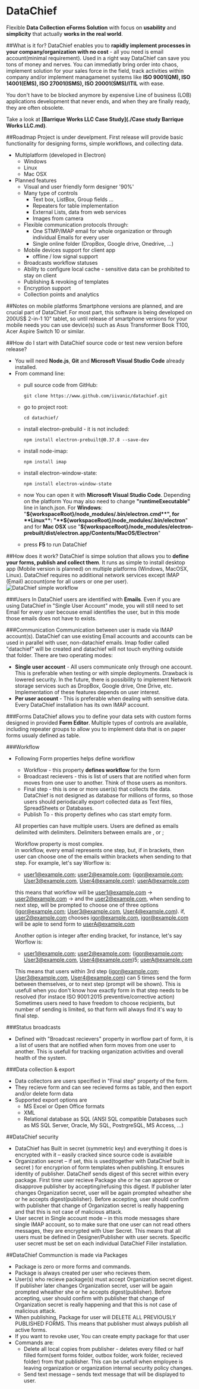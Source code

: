 # DataChief
Flexible **Data Collection eForms Solution** with focus on **usability** and **simplicity** that actually **works in the real world**.

##What is it for?
DataChief enables you to **rapidly implement processes in your company/organization with no cost** - all you need is email account(minimal requirement). Used in a right way DataChief can save you tons of money and nerves. You can immediatly bring order into chaos, implement solution for your sales force in the field, track activities within company and/or implement managamenet systems like **ISO 9001(QM), ISO 14001(EMS), ISO 27001(ISMS), ISO 20001(SMS)/ITIL** with ease. 

You don't have to be blocked anymore by expensive Line of business (LOB) applications development that never ends, and when they are finally ready, they are often obsolete.

Take a look at **[Barrique Works LLC Case Study](./Case study Barrique Works LLC.md)**. 

##Roadmap
Project is under develpment. First release will provide basic functionality for designing forms, simple workflows, and collecting data.
* Multiplatform (developed in Electron)
    * Windows
    * Linux
    * Mac OSX
* Planned features
    * Visual and user friendly form designer '90%'
    * Many type of controls
        * Text box, ListBox, Group fields ...
        * Repeaters for table implementation
        * External Lists, data from web services
        * Images from camera
    * Flexible communication protocols through:
        * One STMP/IMAP email for whole organization or through individual Emails for every user
        * Single online folder (DropBox, Google drive, Onedrive, ...)
    * Mobile devices support for client app
        * offline / low signal support
    * Broadcasts workflow statuses
    * Ability to configure local cache - sensitive data can be prohibited to stay on client
    * Publishing & revoking of templates
    * Encryption support
    * Collection points and analytics
 
##Notes on mobile platforms
Smartphone versions are planned, and are crucial part of DataChief. For most part, this software is being developed on 200US$ 2-in-1 10" tablet, so until release of smartphone versions for your mobile needs you can use device(s) such as Asus Transformer Book T100, Acer Aspire Switch 10 or similar.
 
##How do I start with DataChief source code or test new version before release?
* You will need **Node.js**, **Git** and **Microsoft Visual Studio Code** already installed.
* From command line:
    * pull source code from GitHub:
    
        `git clone https://www.github.com/iivanic/datachief.git`
    * go to project root: 
    
        `cd datachief/`
    * install electron-prebuild - it is not included: 
    
        `npm install electron-prebuilt@0.37.8 --save-dev`
    * install node-imap: 
    
        `npm install imap`
    * install electron-window-state: 
    
        `npm install electron-window-state`
        
    * now You can open it with **Microsoft Visual Studio Code**. Depending on the platform You may also need to change **"runtimeExecutable"** line in lanch.json. For **Windows**: "**${workspaceRoot}/node_modules/.bin/electron.cmd**", for **Linux**: "**${workspaceRoot}/node_modules/.bin/electron**" and for **Mac OSX** use "**${workspaceRoot}/node_modules/electron-prebuilt/dist/electron.app/Contents/MacOS/Electron**"
    * press **F5** to run DataChief
    
##How does it work?
DataChief is simpe solution that allows you to **define your forms, publish and collect them**. It runs as simple to install desktop app (Mobile version is planned) on multiple platforms (Windows, MacOSX, Linux). DataChief requires no additional network services except IMAP (Email) account(one for all users or one per user).
![DataChief simple workflow](/dc_workflow.png)

###Users
In DataChief users are identified with **Emails**. Even if you are using DataChief in "Single User Account" mode, you will still need to set Email for every user becouse email identifies the user, but in this mode those emails does not have to exists.

###Communication
Communication between user is made via IMAP account(s). DataChief can use existing Email accounts and accounts can be used in parallel with user, non-datachief emails. Imap fodler called "datachief" will be created and datachief will not touch enything outside that folder. There are two operating modes:
* **Single user account** - All users communicate only through one account. This is preferable when testing or with simple deployments. Drawback is lowered security. In the future, there is possibility to implement Network storage services such as DropBox, Google drive, One Drive, etc. Implementation of these features depends on user interest.
* **Per user account** - This is preferable when dealing with sensitive data. Every DataChief installation has its own IMAP account.

###Forms
DataChief allows you to define your data sets with custom forms designed in provided **Form Editor**. Multiple types of controls are available, including repeater groups to allow you to implement data that is on paper forms usualy defined as table.

###Workflow
* Following Form properties helps define workflow
    * Workflow - this property **defines workflow** for the form
    * Broadcast recievers - this is list of users that are notified when form moves from one user to another. Think of those users as monitors.
    * Final step - this is one or more user(s) that collects the data. DataChief is not designed as database for millions of forms, so those users should periodacally export collected data as Text files, SpreadSheets or Databases.
    * Publish To - this property defines who cas start empty form. 
     
     All properties can have multiple users. Users are defined as emails delimited with delimiters.
     Delimiters between emails are , or ;

     Workflow property is most complex.   
     in workflow, every email represents one step, but, if in brackets, then user can choose one of the emails within brackets when sending to that step.
     For example, let's say Worflow is: 
     * user1@example.com; user2@example.com; (igor@example.com; User3@example.com, User4@example.com); userA@example.com

     this means that workflow will be user1@example.com -> user2@example.com -> 
     and the user2@example.com, when sending to next step, will be prompted to choose one of three options (igor@example.com; User3@example.com, User4@example.com).
     if, user2@example.com chooses igor@example.com, igor@example.com will be aple to send form to userA@example.com
    
     Another option is integer after ending bracket, for instance, let's say Worflow is:
     * user1@example.com; user2@example.com; (igor@example.com; User3@example.com, User4@example.com)5; userA@example.com
     
     This means that users within 3rd step (igor@example.com; User3@example.com, User4@example.com) can 5 times send the form between
     themselves, or to next step (prompt will be shown).
     This is usefull when you don't know how exactly form in that step needs to be resolved (for instace ISO 9001:2015 preventive/corrective action)
     Sometimes users need to have freedom to choose recipients, but number of sending is limited, so that form will always find it's way
     to final step.

###Status broadcasts
* Defined with "Broadcast recievers" property in worflow part of form, it is a list of users that are notified when form moves from one user to another. This is usefull for tracking organization activities and overall health of the system.

###Data collection & export
* Data collectors are users specified in "Final step" property of the form.
* They recieve form and can see recieved forms as table, and then export and/or delete form data
* Supported export options are 
    * MS Excel or Open Office formats
    * XML
    * Relational database as SQL (ANSI SQL compatible Databases such as MS SQL Server, Oracle, My SQL, PostrgreSQL, MS Access, ...)

##DataChief security
* DataChief has Built in secret (symmetric key) and everything it does is encrypted with it – easily cracked since source code is avalaible
* Organization secret – if set, this is used(together with DataChief built in secret ) for encryprion of form templates when publishing. It ensures identity of publisher. DataCheif sends digest of this secret within every package. First time user recieve Package she or he can approve or disapprove publisher by accepting/refusing this digest. If publisher later changes Organization secret, user will be again prompted wheather she or he accepts digest(publisher). Before accepting, user should confirm with publisher that change of Organization secret is really happening and that this is not case of malicious attack.
* User secret in Single account mode – in this mode messages share single IMAP account, so to make sure that one user can not read others messages, they are encrypted with User Secret. This means that all users must be defined in Designer/Publisher with user secrets. Specific user secret must be set on each individual DataChief Filler installation.

##DataChief Communction is made via Packages
* Package is zero or more forms and commands.
* Package is  always created per user who recieves them.
* User(s) who recieve package(s) must accept Organization secret digest. If publisher later changes Organization secret, user will be again prompted wheather she or he accepts digest(publisher). Before accepting, user should confirm with publisher that change of Organization secret is really happening and that this is not case of malicious attack.
* When publishing, Package for user will DELETE ALL PREVIOUSLY PUBLISHED FORMS. This means that publisher must always publish all active forms.
* If you want to revoke user, You can create empty package for that user
* Commands are:
    * Delete all local copies from publisher - deletes every filled or half filled form(sent forms folder, outbox folder, work folder, recieved folder) from that publisher. This can be usefull when employee is leaving organization or organization internal security policy changes.
    * Send text message – sends text message that will be displayed to user.